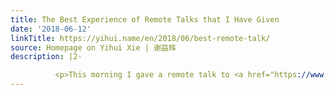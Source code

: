 ```yaml
---
title: The Best Experience of Remote Talks that I Have Given
date: '2018-06-12'
linkTitle: https://yihui.name/en/2018/06/best-remote-talk/
source: Homepage on Yihui Xie | 谢益辉
description: |2-

          <p>This morning I gave a remote talk to <a href="https://www.scilifelab.se/events/raukr-advanced-r-for-bioinformatics-summer-school/">a summer school</a> in Sweden named &ldquo;RaukR&rdquo;. It is the first time I have felt completely satisfied by the video conference equipment. The audio quality was amazing: I was able to clearly hear everyone in the room (they use a wireless microphone), and I feel it is even better than when I physically stand on a podium (in which case I sometimes c
---
```

